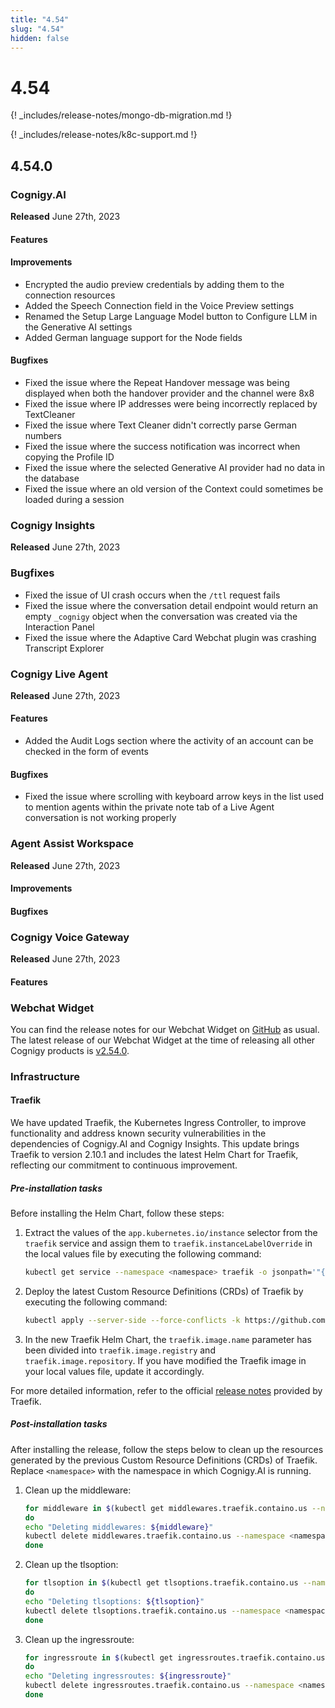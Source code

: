 ```yaml
---
title: "4.54"
slug: "4.54"
hidden: false
---
```


# 4.54

{! _includes/release-notes/mongo-db-migration.md !}

{! _includes/release-notes/k8c-support.md !}

## 4.54.0

### Cognigy.AI

**Released** June 27th, 2023

#### Features


#### Improvements

- Encrypted the audio preview credentials by adding them to the connection resources
- Added the Speech Connection field in the Voice Preview settings
- Renamed the Setup Large Language Model button to Configure LLM in the Generative AI settings
- Added German language support for the Node fields

#### Bugfixes

- Fixed the issue where the Repeat Handover message was being displayed when both the handover provider and the channel were 8x8
- Fixed the issue where IP addresses were being incorrectly replaced by TextCleaner
- Fixed the issue where Text Cleaner didn't correctly parse German numbers
- Fixed the issue where the success notification was incorrect when copying the Profile ID
- Fixed the issue where the selected Generative AI provider had no data in the database
- Fixed the issue where an old version of the Context could sometimes be loaded during a session

### Cognigy Insights

**Released** June 27th, 2023

### Bugfixes

- Fixed the issue of UI crash occurs when the `/ttl` request fails
- Fixed the issue where the conversation detail endpoint would return an empty `_cognigy` object when the conversation was created via the Interaction Panel
- Fixed the issue where the Adaptive Card Webchat plugin was crashing Transcript Explorer

### Cognigy Live Agent

**Released** June 27th, 2023

#### Features

- Added the Audit Logs section where the activity of an account can be checked in the form of events

#### Bugfixes

- Fixed the issue where scrolling with keyboard arrow keys in the list used to mention agents within the private note tab of a Live Agent conversation is not working properly

### Agent Assist Workspace

**Released** June 27th, 2023

#### Improvements


#### Bugfixes


### Cognigy Voice Gateway

**Released** June 27th, 2023

#### Features


### Webchat Widget

You can find the release notes for our Webchat Widget on [GitHub](https://github.com/Cognigy/WebchatWidget/releases) as usual. The latest release of our Webchat Widget at the time of releasing all other Cognigy products is [v2.54.0](https://github.com/Cognigy/WebchatWidget/releases/tag/v2.54.0).

### Infrastructure

#### Traefik

We have updated Traefik, the Kubernetes Ingress Controller, to improve functionality and address known security vulnerabilities in the dependencies of Cognigy.AI and Cognigy Insights. This update brings Traefik to version 2.10.1 and includes the latest Helm Chart for Traefik, reflecting our commitment to continuous improvement.

##### Pre-installation tasks

Before installing the Helm Chart, follow these steps:

1. Extract the values of the `app.kubernetes.io/instance` selector from the `traefik` service and assign them to `traefik.instanceLabelOverride` in the local values file by executing the following command:

    ```bash
    kubectl get service --namespace <namespace> traefik -o jsonpath='"{.spec.selector.app\.kubernetes\.io\/instance}"{"\n"}'
    ```

2. Deploy the latest Custom Resource Definitions (CRDs) of Traefik by executing the following command:

    ```bash
    kubectl apply --server-side --force-conflicts -k https://github.com/traefik/traefik-helm-chart/traefik/crds/
    ```

3. In the new Traefik Helm Chart, the `traefik.image.name` parameter has been divided into `traefik.image.registry` and `traefik.image.repository`. If you have modified the Traefik image in your local values file, update it accordingly.

For more detailed information, refer to the official [release notes](https://github.com/traefik/traefik-helm-chart/releases) provided by Traefik.

##### Post-installation tasks

After installing the release, follow the steps below to clean up the resources generated by the previous Custom Resource Definitions (CRDs) of Traefik. Replace `<namespace>` with the namespace in which Cognigy.AI is running.

1.  Clean up the middleware:

    ```bash
    for middleware in $(kubectl get middlewares.traefik.containo.us --namespace <namespace> -o go-template='{{range .items }}{{if eq .apiVersion "traefik.containo.us/v1alpha1"}}{{printf "%s\n" .metadata.name}}{{end}}{{end}}')
    do
    echo "Deleting middlewares: ${middleware}"
    kubectl delete middlewares.traefik.containo.us --namespace <namespace> ${middleware}
    done
    ```

2. Clean up the tlsoption:

    ```bash
    for tlsoption in $(kubectl get tlsoptions.traefik.containo.us --namespace <namespace> -o go-template='{{range .items }}{{printf "%s\n" .metadata.name}}{{end}}')
    do
    echo "Deleting tlsoptions: ${tlsoption}"
    kubectl delete tlsoptions.traefik.containo.us --namespace <namespace> ${tlsoption}
    done
    ```

3. Clean up the ingressroute:

    ```bash
    for ingressroute in $(kubectl get ingressroutes.traefik.containo.us --namespace <namespace> -o go-template='{{range .items }}{{printf "%s\n" .metadata.name}}{{end}}')
    do
    echo "Deleting ingressroutes: ${ingressroute}"
    kubectl delete ingressroutes.traefik.containo.us --namespace <namespace> ${ingressroute}
    done
    ```
